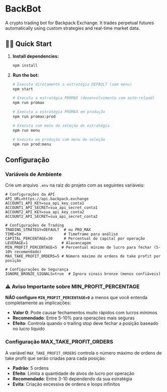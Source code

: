 # BackBot

A crypto trading bot for Backpack Exchange. It trades perpetual futures automatically using custom strategies and real-time market data.

## 🏃‍♂️ Quick Start

1. **Install dependencies:**
   ```bash
   npm install
   ```

2. **Run the bot:**
   ```bash
   # Executa diretamente a estratégia DEFAULT (sem menu)
   npm start
   
   # Executa a estratégia PROMAX (desenvolvimento com auto-reload)
   npm run promax
   
   # Executa a estratégia PROMAX em produção
   npm run promax:prod
   
   # Executa com menu de seleção de estratégia
   npm run menu
   
   # Executa em produção com menu de seleção
   npm run prod:menu
   ```

## Configuração

### Variáveis de Ambiente

Crie um arquivo `.env` na raiz do projeto com as seguintes variáveis:

```env
# Configurações da API
API_URL=https://api.backpack.exchange
ACCOUNT1_API_KEY=sua_api_key_conta1
ACCOUNT1_API_SECRET=sua_api_secret_conta1
ACCOUNT2_API_KEY=sua_api_key_conta2
ACCOUNT2_API_SECRET=sua_api_secret_conta2

# Configurações de Trading
TRADING_STRATEGY=DEFAULT  # ou PRO_MAX
TIME=5m                   # Timeframe para análise
CAPITAL_PERCENTAGE=30     # Percentual do capital por operação
LEVERAGE=1               # Alavancagem
MIN_PROFIT_PERCENTAGE=5  # Percentual mínimo de lucro para fechar (5-10% recomendado)
MAX_TAKE_PROFIT_ORDERS=5 # Número máximo de ordens de take profit por posição

# Configurações de Segurança
IGNORE_BRONZE_SIGNALS=true  # Ignora sinais bronze (menos confiáveis)
```

### ⚠️ Aviso Importante sobre MIN_PROFIT_PERCENTAGE

**NÃO configure `MIN_PROFIT_PERCENTAGE=0`** a menos que você entenda completamente as implicações:

- **Valor 0**: Pode causar fechamentos muito rápidos com lucros mínimos
- **Recomendado**: Entre 5-10% para operações mais seguras
- **Efeito**: Controla quando o trailing stop deve fechar a posição baseado no lucro líquido

### Configuração MAX_TAKE_PROFIT_ORDERS

A variável `MAX_TAKE_PROFIT_ORDERS` controla o número máximo de ordens de take profit que serão criadas para cada posição:

- **Padrão**: 5 ordens
- **Efeito**: Limita a quantidade de alvos de lucro por operação
- **Recomendado**: Entre 3-10 dependendo da sua estratégia
- **Evita**: Criação excessiva de ordens e loops infinitos